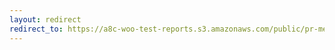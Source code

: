 ```yaml
---
layout: redirect
redirect_to: https://a8c-woo-test-reports.s3.amazonaws.com/public/pr-merge/37594/api/index.html
---
```

